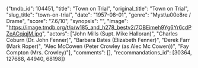 {"tmdb_id": 104451, "title": "Town on Trial", "original_title": "Town on Trial", "slug_title": "town-on-trial", "date": "1957-08-01", "genre": "Myst\u00e8re / Drame", "score": "7.6/10", "synopsis": "", "image": "https://image.tmdb.org/t/p/w185_and_h278_bestv2/7OBEimeh9Yg6Yr6cdPZeACqjqjM.jpg", "actors": ["John Mills (Supt. Mike Halloran)", "Charles Coburn (Dr. John Fenner)", "Barbara Bates (Elizabeth Fenner)", "Derek Farr (Mark Roper)", "Alec McCowen (Peter Crowley (as Alec Mc Cowen))", "Fay Compton (Mrs. Crowley)"], "comments": [], "recommandations_id": [30364, 127688, 44940, 68198]}
